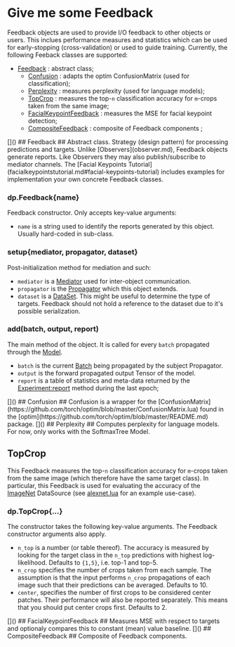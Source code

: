 # Give me some Feedback  #
Feedback objects are used to provide I/O feedback to other objects or users. This inclues performance measures and 
statistics which can be used for early-stopping (cross-validation) or used to guide training. Currently, the following Feeback classes are supported:
 
  * [Feedback](#dp.Model) : abstract class;
    * [Confusion](#dp.Confusion) : adapts the optim ConfusionMatrix (used for classification);
    * [Perplexity](#dp.Perplexity) : measures perplexity (used for language models);
    * [TopCrop](#dp.TopCrop) : measures the top-`n` classification accuracy for `m`-crops taken from the same image;
    * [FacialKeypointFeedback](#dp.FacialKeypointFeedback) : measures the MSE for facial keypoint detection;
    * [CompositeFeedback](#dp.CompositeFeedback) : composite of Feedback components ;

<a name="dp.Feedback"/>
[]()
## Feedback ##
Abstract class. Strategy (design pattern) for processing predictions and targets. 
Unlike [Observers](observer.md), Feedback objects generate reports. 
Like Observers they may also publish/subscribe to mediator channels. 
The [Facial Keypoints Tutorial](facialkeypointstutorial.md#facial-keypoints-tutorial) 
includes examples for implementation your own concrete Feedback classes.

### dp.Feedback{name} ###
Feedback constructor. Only accepts key-value arguments:

  * `name` is a string used to identify the reports generated by this object. Usually hard-coded in sub-class.
 
### setup{mediator, propagator, dataset} ###
Post-initialization method for mediation and such:

  * `mediator` is a [Mediator](mediator.md#dp.Mediator) used for inter-object communication.
  * `propagator` is the [Propagator](propagator.md#dp.Propagator) which this object extends.
  * `dataset` is a [DataSet](data.md#dp.DataSet). This might be useful to determine the type of targets. Feedback should not hold a reference to the dataset due to it's possible serialization.

### add(batch, output, report) ###
The main method of the object. It is called for every `batch` propagated through the [Model](model.md#dp.Model).

  * `batch` is the current [Batch](data.md#dp.Batch) being propagated by the subject Propagator.
  * `output` is the forward propagated output Tensor of the model.
  * `report` is a table of statistics and meta-data returned by the [Experiment:report](experiment.md#dp.Experiment.report) method during the last epoch;

<a name="dp.Confusion"/>
[]()
## Confusion ##
Confusion is a wrapper for the [ConfusionMatrix](https://github.com/torch/optim/blob/master/ConfusionMatrix.lua) found in the [optim](https://github.com/torch/optim/blob/master/README.md) package.

<a name="dp.Perplexity"/>
[]()
## Perplexity ##
Computes perplexity for language models. For now, only works with the SoftmaxTree Model.

<a name="dp.TopCrop"></a>
## TopCrop ##
This Feedback measures the top-`n` classification accuracy for `m`-crops 
taken from the same image (which therefore have the same target class). 
In particular, this Feedback is used for evaluating the accuracy of the 
[ImageNet](data.md#dp.ImageNet) DataSource (see [alexnet.lua](https://github.com/nicholas-leonard/dp/blob/master/examples/alexnet.lua) for an example use-case).

<a name="dp.TopCrop.__init"></a>
### dp.TopCrop{...} ###
The constructor takes the following key-value arguments. The Feedback constructor arguments also apply.

 * `n_top` is a number (or table thereof). The accuracy is measured by looking for the target class in the `n_top` predictions with highest log-likelihood. Defaults to `{1,5}`, i.e. top-1 and top-5.
 * `n_crop` specifies the number of crops taken from each sample. The assumption is that the input performs `n_crop` propagations of each image such that their predictions can be averaged. Defaults to 10.
 * `center`, specifies the number of first crops to be considered center patches. Their performance will also be reported separately. This means that you should put center crops first. Defaults to 2.

<a name="dp.FacialKeypointFeedback"/>
[]()
## FacialKeypointFeedback ##
Measures MSE with respect to targets and optionaly compares this to constant (mean) value baseline.

<a name="dp.CompositeFeedback"/>
[]()
## CompositeFeedback ##
Composite of Feedback components.
